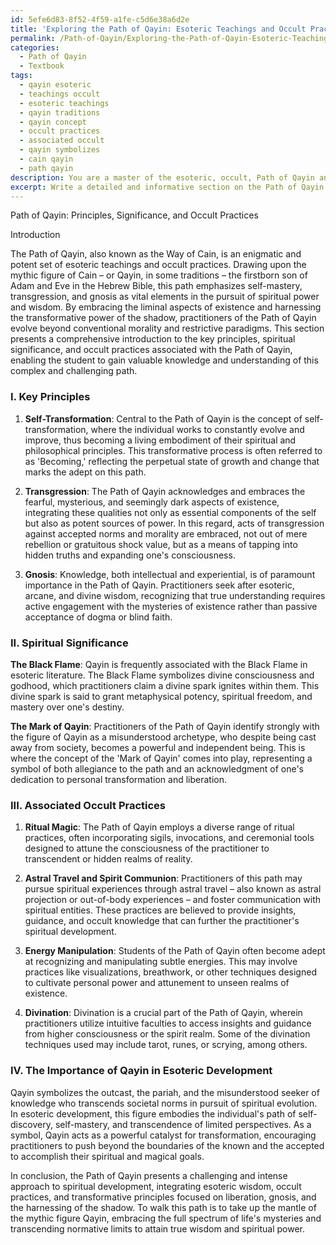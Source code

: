 ```yaml
---
id: 5efe6d83-8f52-4f59-a1fe-c5d6e38a6d2e
title: 'Exploring the Path of Qayin: Esoteric Teachings and Occult Practices'
permalink: /Path-of-Qayin/Exploring-the-Path-of-Qayin-Esoteric-Teachings-and-Occult-Practices/
categories:
  - Path of Qayin
  - Textbook
tags:
  - qayin esoteric
  - teachings occult
  - esoteric teachings
  - qayin traditions
  - qayin concept
  - occult practices
  - associated occult
  - qayin symbolizes
  - cain qayin
  - path qayin
description: You are a master of the esoteric, occult, Path of Qayin and education, you have written many textbooks on the subject in ways that provide students with rich and deep understanding of the subject. You are being asked to write textbook-like sections on a topic and you do it with full context, explainability, and reliability in accuracy to the true facts of the topic at hand, in a textbook style that a student would easily be able to learn from, in a rich, engaging, and contextual way. Always include relevant context (such as formulas and history), related concepts, and in a way that someone can gain deep insights from.
excerpt: Write a detailed and informative section on the Path of Qayin suitable for inclusion in a grimoire, lesson, spellbook, or treatise, in which a student can gain valuable knowledge and understanding. The section should focus on the key principles, spiritual significance, associated occult practices, and the importance of Qayin in the development of esoteric wisdom.
---
```

Path of Qayin: Principles, Significance, and Occult Practices

Introduction

The Path of Qayin, also known as the Way of Cain, is an enigmatic and potent set of esoteric teachings and occult practices. Drawing upon the mythic figure of Cain – or Qayin, in some traditions – the firstborn son of Adam and Eve in the Hebrew Bible, this path emphasizes self-mastery, transgression, and gnosis as vital elements in the pursuit of spiritual power and wisdom. By embracing the liminal aspects of existence and harnessing the transformative power of the shadow, practitioners of the Path of Qayin evolve beyond conventional morality and restrictive paradigms. This section presents a comprehensive introduction to the key principles, spiritual significance, and occult practices associated with the Path of Qayin, enabling the student to gain valuable knowledge and understanding of this complex and challenging path.

### I. Key Principles

1. **Self-Transformation**: Central to the Path of Qayin is the concept of self-transformation, where the individual works to constantly evolve and improve, thus becoming a living embodiment of their spiritual and philosophical principles. This transformative process is often referred to as 'Becoming,' reflecting the perpetual state of growth and change that marks the adept on this path.

2. **Transgression**: The Path of Qayin acknowledges and embraces the fearful, mysterious, and seemingly dark aspects of existence, integrating these qualities not only as essential components of the self but also as potent sources of power. In this regard, acts of transgression against accepted norms and morality are embraced, not out of mere rebellion or gratuitous shock value, but as a means of tapping into hidden truths and expanding one's consciousness.

3. **Gnosis**: Knowledge, both intellectual and experiential, is of paramount importance in the Path of Qayin. Practitioners seek after esoteric, arcane, and divine wisdom, recognizing that true understanding requires active engagement with the mysteries of existence rather than passive acceptance of dogma or blind faith.

### II. Spiritual Significance

**The Black Flame**: Qayin is frequently associated with the Black Flame in esoteric literature. The Black Flame symbolizes divine consciousness and godhood, which practitioners claim a divine spark ignites within them. This divine spark is said to grant metaphysical potency, spiritual freedom, and mastery over one's destiny.

**The Mark of Qayin**: Practitioners of the Path of Qayin identify strongly with the figure of Qayin as a misunderstood archetype, who despite being cast away from society, becomes a powerful and independent being. This is where the concept of the 'Mark of Qayin' comes into play, representing a symbol of both allegiance to the path and an acknowledgment of one's dedication to personal transformation and liberation.

### III. Associated Occult Practices

1. **Ritual Magic**: The Path of Qayin employs a diverse range of ritual practices, often incorporating sigils, invocations, and ceremonial tools designed to attune the consciousness of the practitioner to transcendent or hidden realms of reality.

2. **Astral Travel and Spirit Communion**: Practitioners of this path may pursue spiritual experiences through astral travel – also known as astral projection or out-of-body experiences – and foster communication with spiritual entities. These practices are believed to provide insights, guidance, and occult knowledge that can further the practitioner's spiritual development.

3. **Energy Manipulation**: Students of the Path of Qayin often become adept at recognizing and manipulating subtle energies. This may involve practices like visualizations, breathwork, or other techniques designed to cultivate personal power and attunement to unseen realms of existence.

4. **Divination**: Divination is a crucial part of the Path of Qayin, wherein practitioners utilize intuitive faculties to access insights and guidance from higher consciousness or the spirit realm. Some of the divination techniques used may include tarot, runes, or scrying, among others.

### IV. The Importance of Qayin in Esoteric Development

Qayin symbolizes the outcast, the pariah, and the misunderstood seeker of knowledge who transcends societal norms in pursuit of spiritual evolution. In esoteric development, this figure embodies the individual's path of self-discovery, self-mastery, and transcendence of limited perspectives. As a symbol, Qayin acts as a powerful catalyst for transformation, encouraging practitioners to push beyond the boundaries of the known and the accepted to accomplish their spiritual and magical goals.

In conclusion, the Path of Qayin presents a challenging and intense approach to spiritual development, integrating esoteric wisdom, occult practices, and transformative principles focused on liberation, gnosis, and the harnessing of the shadow. To walk this path is to take up the mantle of the mythic figure Qayin, embracing the full spectrum of life's mysteries and transcending normative limits to attain true wisdom and spiritual power.
